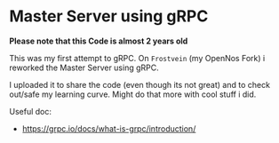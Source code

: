 # Master Server using gRPC

**Please note that this Code is almost 2 years old**

This was my first attempt to gRPC. On `Frostvein` (my OpenNos Fork) i reworked the Master Server using gRPC.

I uploaded it to share the code (even though its not great) and to check out/safe my learning curve. Might do that more with cool stuff i did.

Useful doc:
- https://grpc.io/docs/what-is-grpc/introduction/
